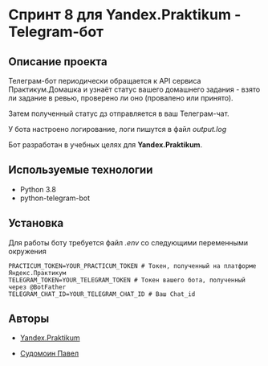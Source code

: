 # Спринт 8 для Yandex.Praktikum - Telegram-бот

## Описание проекта

Телеграм-бот периодически обращается к API сервиса Практикум.Домашка и узнаёт статус вашего домашнего задания - взято ли задание в ревью, проверено ли оно (провалено или принято).

Затем полученный статус дз отправляется в ваш Телеграм-чат.

У бота настроено логирование, логи пишутся в файл *output.log*

Бот разработан в учебных целях для **Yandex.Praktikum**.

## Используемые технологии

* Python 3.8
* python-telegram-bot

## Установка

Для работы боту требуется файл *.env* со следующими переменными окружения

```
PRACTICUM_TOKEN=YOUR_PRACTICUM_TOKEN # Токен, полученный на платформе Яндекс.Практикум
TELEGRAM_TOKEN=YOUR_TELEGRAM_TOKEN # Токен вашего бота, полученный через @BotFather
TELEGRAM_CHAT_ID=YOUR_TELEGRAM_CHAT_ID # Ваш Chat_id
```

## Авторы

* [Yandex.Praktikum](https://praktikum.yandex.ru/)

* [Судомоин Павел](https://github.com/pavel-sudomoin/)
